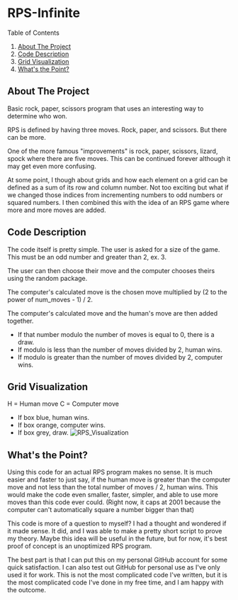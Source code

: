 # RPS-Infinite
<!-- TABLE OF CONTENTS -->
Table of Contents
<ol>
	<li><a href="#about-the-project">About The Project</a></li>
<li><a href="#code-description">Code Description</a></li>
<li><a href="#grid-visualization">Grid Visualization</a></li>
<li><a href="#whats-the-point">What's the Point?</a></li>
</ol>

<!-- ABOUT THE PROJECT -->
## About The Project
Basic rock, paper, scissors program that uses an interesting way to determine who won.

RPS is defined by having three moves. Rock, paper, and scissors. But there can be more.

One of the more famous "improvements" is rock, paper, scissors, lizard, spock where there are five moves. This can be continued forever although it may get even more confusing.

At some point, I though about grids and how each element on a grid can be defined as a sum of its row and column number. 
Not too exciting but what if we changed those indices from incrementing numbers to odd numbers or squared numbers. 
I then combined this with the idea of an RPS game where more and more moves are added.

<!-- CODE DESCRIPTION -->
## Code Description
The code itself is pretty simple.
The user is asked for a size of the game. This must be an odd number and greater than 2, ex. 3.

The user can then choose their move and the computer chooses theirs using the random package.

The computer's calculated move is the chosen move multiplied by (2 to the power of num_moves - 1) / 2.

The computer's calculated move and the human's move are then added together.
* If that number modulo the number of moves is equal to 0, there is a draw.
* If modulo is less than the number of moves divided by 2, human wins.
* If modulo is greater than the number of moves divided by 2, computer wins.

<!-- GRID VISUALIZATION -->
## Grid Visualization
H = Human move
C = Computer move
* If box blue, human wins.
* If box orange, computer wins.
* If box grey, draw.
![RPS_Visualization](https://user-images.githubusercontent.com/90910858/133790035-72855149-c627-43e0-87c0-2be01ffec42a.PNG)


<!-- What's the Point? -->
## What's the Point?
Using this code for an actual RPS program makes no sense. 
It is much easier and faster to just say, if the human move is greater than the computer move and not less than the total number of moves / 2, human wins.
This would make the code even smaller, faster, simpler, and able to use more moves than this code ever could.
(Right now, it caps at 2001 because the computer can't automatically square a number bigger than that)

This code is more of a question to myself? I had a thought and wondered if it made sense. 
It did, and I was able to make a pretty short script to prove my theory.
Maybe this idea will be useful in the future, but for now, it's best proof of concept is an unoptimized RPS program.

The best part is that I can put this on my personal GitHub account for some quick satisfaction.
I can also test out GitHub for personal use as I've only used it for work.
This is not the most complicated code I've written, but it is the most complicated code I've done in my free time, and I am happy with the outcome.
